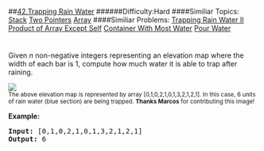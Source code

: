 ##[42.Trapping Rain Water](https://leetcode.com/problems/trapping-rain-water/description/ "42.Trapping Rain Water")
######Difficulty:Hard
####Similiar Topics:
  [Stack](https://leetcode.com//tag/stack)  [Two Pointers](https://leetcode.com//tag/two-pointers)  [Array](https://leetcode.com//tag/array)
####Similiar Problems:
  [Trapping Rain Water II](https://leetcode.com//problems/trapping-rain-water-ii)  [Product of Array Except Self](https://leetcode.com//problems/product-of-array-except-self)  [Container With Most Water](https://leetcode.com//problems/container-with-most-water)  [Pour Water](https://leetcode.com//problems/pour-water)
<div class="question-description__3U1T" style="padding-top: 10px;"><div><p>Given <em>n</em> non-negative integers representing an elevation map where the width of each bar is 1, compute how much water it is able to trap after raining.</p>

<p><img src="http://www.leetcode.com/static/images/problemset/rainwatertrap.png"/><br/>
<small>The above elevation map is represented by array [0,1,0,2,1,0,1,3,2,1,2,1]. In this case, 6 units of rain water (blue section) are being trapped. <strong>Thanks Marcos</strong> for contributing this image!</small></p>

<p><strong>Example:</strong></p>

<pre><strong>Input:</strong> [0,1,0,2,1,0,1,3,2,1,2,1]
<strong>Output:</strong> 6</pre></div></div><div> </div><div> </div><div> </div><div> </div><div> </div><div> </div><div> </div><div> </div><div> </div><div> </div><div> </div><div> </div><div> </div><div> </div><div> </div><div> </div><div> </div><div> </div><div> </div><div> </div><div> </div><div> </div><div> </div><div> </div><div> </div><div> </div><div> </div><div> </div><div> </div><div> </div><div> </div><div> </div><div> </div><div> </div><div> </div><div> </div><div> </div><div> </div><div> </div><div> </div><div> </div><div> </div><div> </div><div> </div><div> </div><div> </div><div> </div><div> </div><div> </div><div> </div><div> </div><div> </div><div> </div><div> </div><div> </div><div> </div><div> </div><div> </div><div> </div><div> </div><div> </div><div> </div><div> </div><div> </div><div> </div><div> </div><div> </div><div> </div><div> </div><div> </div><div> </div><div> </div><div> </div><div> </div><div> </div><div> </div><div> </div><div> </div><div> </div><div> </div><div> </div><div> </div><div> </div><div> </div><div> </div><div> </div><div> </div><div> </div><div> </div><div> </div><div> </div><div> </div><div> </div><div> </div><div> </div><div> </div><div> </div><div> </div><div> </div><div> </div><div> </div><div> </div><div> </div><div> </div><div> </div><div> </div><div> </div><div> </div><div> </div><div> </div><div> </div><div> </div>